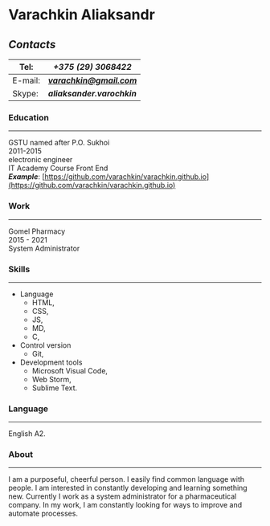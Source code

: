 # Varachkin Aliaksandr

## _Contacts_
Tel: | ***+375 (29) 3068422***
--- | ---
E-mail: | ***varachkin@gmail.com***
Skype: | ***aliaksander.varochkin***


### Education
<hr>

GSTU named after P.O. Sukhoi<br/>
2011-2015<br/>
electronic engineer<br/>
IT Academy Course Front End<br/>
***Example***: [https://github.com/varachkin/varachkin.github.io](https://github.com/varachkin/varachkin.github.io)
### Work
<hr>

Gomel Pharmacy<br/>
2015 - 2021<br/>
System Administrator
### Skills
<hr>

- Language
   - HTML, 
   - CSS, 
   - JS,
   - MD,
   - C, 
- Control version
   - Git,
- Development tools    
   - Microsoft 
Visual Code,
   - Web Storm, 
   - Sublime Text.
###  Language
<hr>

English A2.
### About
<hr>

I am a purposeful, cheerful person. I easily find common language with people. 
I am interested in constantly developing and learning something new. 
Currently I work as a system administrator for a pharmaceutical company. 
In my work, I am constantly looking for ways to improve and automate processes.
